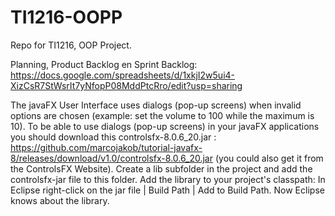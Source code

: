 TI1216-OOPP
===========

Repo for TI1216, OOP Project.

Planning, Product Backlog en Sprint Backlog:
https://docs.google.com/spreadsheets/d/1xkjI2w5ui4-XizCsR7StWsrIt7yNfopP08MddPtcRro/edit?usp=sharing

The javaFX User Interface uses dialogs (pop-up screens) when invalid options are chosen (example: set the volume to 100 while the maximum is 10). To be able to use dialogs (pop-up screens) in your javaFX applications you should
download this controlsfx-8.0.6_20.jar : 
  https://github.com/marcojakob/tutorial-javafx-8/releases/download/v1.0/controlsfx-8.0.6_20.jar
  (you could also get it from the ControlsFX Website).
Create a lib subfolder in the project and add the controlsfx-jar file to this folder.
Add the library to your project's classpath: In Eclipse right-click on the jar file | Build Path | Add to Build Path. Now Eclipse knows about the library.
